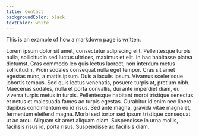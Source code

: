 ```yaml
---
title: Contact
backgroundColor: black
textColor: white
---
```


This is an example of how a markdown page is written.

Lorem ipsum dolor sit amet, consectetur adipiscing elit. Pellentesque turpis nulla, sollicitudin sed luctus ultrices, maximus et elit. In hac habitasse platea dictumst. Cras commodo leo quis lectus laoreet, non interdum metus sollicitudin. Proin sodales consequat nulla eget tempor. Cras sit amet egestas nunc, a mattis ipsum. Duis a iaculis ipsum. Vivamus scelerisque lobortis tempus. Sed quis lectus venenatis, posuere turpis at, pretium nibh. Maecenas sodales, nulla et porta convallis, dui ante imperdiet diam, eu viverra turpis metus in turpis. Pellentesque habitant morbi tristique senectus et netus et malesuada fames ac turpis egestas. Curabitur id enim nec libero dapibus condimentum eu id risus. Sed ante magna, gravida vitae magna et, fermentum eleifend magna. Morbi sed tortor sed ipsum tristique consequat ut ac arcu. Aliquam sit amet aliquam diam. Suspendisse in urna mollis, facilisis risus id, porta risus. Suspendisse ac facilisis diam.
